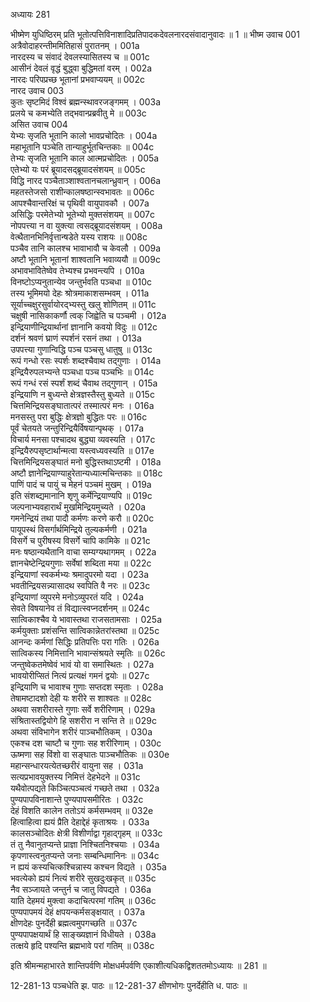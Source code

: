 अध्यायः 281

भीष्मेण युधिष्ठिरम् प्रति भूतोत्पत्तिविनाशादिप्रतिपादकदेवलनारदसंवादानुवादः ॥ 1 ॥
भीष्म उवाच 	001  
अत्रैवोदाहरन्तीममितिहासं पुरातनम् ।	001a  
नारदस्य च संवादं देवलस्यासितस्य च ॥	001c  
आसीनं देवलं वृद्धं बुद्ध्वा बुद्धिमतां वरम् ।	002a  
नारदः परिपप्रच्छ भूतानां प्रभवाप्ययम् ॥	002c  
नारद उवाच 	003  
कुतः सृष्टमिदं विश्वं ब्रह्मन्स्थावरजङ्गमम् ।	003a  
प्रलये च कमभ्येति तद्भवान्प्रब्रवीतु मे ॥	003c  
असित उवाच 	004  
येभ्यः सृजति भूतानि कालो भावप्रचोदितः ।	004a  
महाभूतानि पञ्चेति तान्याहुर्भूतचिन्तकाः ॥	004c  
तेभ्यः सृजति भूतानि काल आत्मप्रचोदितः ।	005a  
एतेभ्यो यः परं ब्रूयादसद्ब्रूयादसंशयम् ॥	005c  
विद्धि नारद पञ्चैताञ्शाश्वतानचलान्ध्रुवान् ।	006a  
महतस्तेजसो राशीन्कालषष्ठान्स्वभावतः ॥	006c  
आपश्चैवान्तरिक्षं च पृथिवी वायुपावकौ ।	007a  
असिद्धिः परमेतेभ्यो भूतेभ्यो मुक्तसंशयम् ॥	007c  
नोपपत्त्या न वा युक्त्या त्वसद्ब्रूयादसंशयम् ।	008a  
वेत्थैतानभिनिर्वृत्तान्षडेते यस्य राशयः ॥	008c  
पञ्चैव तानि कालश्च भावाभावौ च केवलौ ।	009a  
अष्टौ भूतानि भूतानां शाश्वतानि भवाव्ययौ ॥	009c  
अभावभावितेष्वेव तेभ्यश्च प्रभवन्त्यपि ।	010a  
विनष्टोऽप्यनुतान्येव जन्तुर्भवति पञ्चधा ॥	010c  
तस्य भूमिमयो देहः श्रोत्रमाकाशसम्भवम् ।	011a  
सूर्याच्चक्षुरसुर्वायोरद्भ्यस्तु खलु शोणितम् ॥	011c  
चक्षुषी नासिकाकर्णौ त्वक् जिह्वेति च पञ्चमी ।	012a  
इन्द्रियाणीन्द्रियार्थानां ज्ञानानि कवयो विदुः ॥	012c  
दर्शनं श्रवणं घ्राणं स्पर्शनं रसनं तथा ।	013a  
उपपत्त्या गुणान्विद्धि पञ्च पञ्चसु धातुषु ॥	013c  
रूपं गन्धो रसः स्पर्शः शब्दश्चैवाथ तद्गुणाः ।	014a  
इन्द्रियैरुपलभ्यन्ते पञ्चधा पञ्च पञ्चभिः ॥	014c  
रूपं गन्धं रसं स्पर्शं शब्दं चैवाथ तद्गुणान् ।	015a  
इन्द्रियाणि न बुध्यन्ते क्षेत्रज्ञस्तैस्तु बुध्यते ॥	015c  
चित्तमिन्द्रियसङ्घातात्परं तस्मात्परं मनः ।	016a  
मनसस्तु परा बुद्धिः क्षेत्रज्ञो बुद्धितः परः ॥	016c  
पूर्वं चेतयते जन्तुरिन्द्रियैर्विषयान्पृथक् ।	017a  
विचार्य मनसा पश्चादथ बुद्ध्या व्यवस्यति ।	017c  
इन्द्रियैरुपसृष्टार्थान्मत्वा यस्त्वध्यवस्यति ॥	017e  
चित्तमिन्द्रियसङ्घातं मनो बुद्धिस्तथाऽष्टमी ।	018a  
अष्टौ ज्ञानेन्द्रियाण्याहुरेतान्यध्यात्मचिन्तकाः ॥	018c  
पाणिं पादं च पायुं च मेहनं पञ्चमं मुखम् ।	019a  
इति संशब्द्यमानानि शृणु कर्मेन्द्रियाण्यपि ॥	019c  
जल्पनाभ्यवहारार्थं मुखमिन्द्रियमुच्यते ।	020a  
गमनेन्द्रियं तथा पादौ कर्मणः करणे करौ ॥	020c  
पायूपस्थं विसर्गार्थमिन्द्रिये तुल्यकर्मणी ।	021a  
विसर्गे च पुरीषस्य विसर्गे चापि कामिके ॥	021c  
मनः षष्ठान्यथैतानि वाचा सम्यग्यथागमम् ।	022a  
ज्ञानचेष्टेन्द्रियगुणाः सर्वेषां शब्दिता मया ॥	022c  
इन्द्रियाणां स्वकर्मभ्यः श्रमादुपरमो यदा ।	023a  
भवतीन्द्रियसन्न्यासादथ स्वपिति वै नरः ॥	023c  
इन्द्रियाणां व्युपरमे मनोऽव्युपरतं यदि ।	024a  
सेवते विषयानेव तं विद्यात्स्वप्नदर्शनम् ॥	024c  
सात्विकाश्चैव ये भावास्तथा राजसतामसाः ।	025a  
कर्मयुक्ताः प्रशंसन्ति सात्विकान्नेतरांस्तथा ॥	025c  
आनन्दः कर्मणां सिद्धिः प्रतिपत्तिः परा गतिः ।	026a  
सात्विकस्य निमित्तानि भावान्संश्रयते स्मृतिः ॥	026c  
जन्तुष्वेकतमेष्वेवं भावं यो वा समास्थितः ।	027a  
भावयोरीप्सितं नित्यं प्रत्यक्षं गमनं द्वयोः ॥	027c  
इन्द्रियाणि च भावाश्च गुणाः सप्तदश स्मृताः ।	028a  
तेषामष्टादशो देही यः शरीरे स शाश्वतः ॥	028c  
अथवा सशरीरास्ते गुणाः सर्वे शरीरिणाम् ।	029a  
संश्रितास्तद्वियोगे हि सशरीरा न सन्ति ते ॥	029c  
अथवा संविभागेन शरीरं पाञ्चभौतिकम् ।	030a  
एकश्च दश चाष्टौ च गुणाः सह शरीरिणाम् ।	030c  
ऊष्मणा सह विंशो वा सङ्घातः पाञ्चभौतिकः ॥	030e  
महान्सन्धारयत्येतच्छरीरं वायुना सह ।	031a  
सत्यप्रभावयुक्तस्य निमित्तं देहभेदने ॥	031c  
यथैवोत्पद्यते किञ्चित्पञ्चत्वं गच्छते तथा ।	032a  
पुण्यपापविनाशान्ते पुण्यपापसमीरितः ।	032c  
देहं विशति कालेन ततोऽयं कर्मसम्भवम् ॥	032e  
हित्वाहित्वा ह्ययं प्रैति देहाद्देहं कृताश्रयः ।	033a  
कालसञ्चोदितः क्षेत्री विशीर्णाद्वा गृहाद्गृहम् ॥	033c  
तं तु नैवानुतप्यन्ते प्राज्ञा निश्चितनिश्चयाः ।	034a  
कृपणास्त्वनुतप्यन्ते जनाः सम्बन्धिमानिनः ॥	034c  
न ह्ययं कस्यचित्कश्चिन्नास्य कश्चन विद्यते ।	035a  
भवत्येको ह्ययं नित्यं शरीरे सुखदुःखकृत् ॥	035c  
नैव सञ्जायते जन्तुर्न च जातु विपद्यते ।	036a  
याति देहमयं मुक्त्वा कदाचित्परमां गतिम् ॥	036c  
पुण्यपापमयं देहं क्षपयन्कर्मसङ्क्षयात् ।	037a  
क्षीणदेहः पुनर्देही ब्रह्मत्वमुपगच्छति ॥	037c  
पुण्यपापक्षयार्थं हि साङ्ख्यज्ञानं विधीयते ।	038a  
तत्क्षये हृदि पश्यन्ति ब्रह्मभावे परां गतिम् ॥ 	038c  

इति श्रीमन्महाभारते शान्तिपर्वणि मोक्षधर्मपर्वणि एकाशीत्यधिकद्विशततमोऽध्यायः ॥ 281 ॥

12-281-13 पञ्चधेति झ. पाठः ॥ 12-281-37 क्षीणभोगः पुनर्देहीति ध. पाठः ॥
